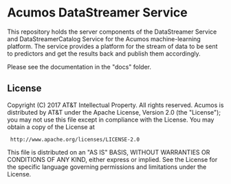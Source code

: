 # Acumos DataStreamer Service

This repository holds the server components of the DataStreamer Service and
DataStreamerCatalog Service for the Acumos machine-learning platform.
The service provides a platform for the stream of data to be sent to predictors 
and get the results back and publish them accordingly.

Please see the documentation in the "docs" folder.

## License

Copyright (C) 2017 AT&T Intellectual Property. All rights reserved.
Acumos is distributed by AT&T under the Apache License, Version 2.0 (the "License");
you may not use this file except in compliance with the License. You may obtain a copy of the License at

     http://www.apache.org/licenses/LICENSE-2.0

This file is distributed on an "AS IS" BASIS, WITHOUT WARRANTIES OR CONDITIONS OF ANY KIND, either 
express or implied.  See the License for the specific language governing permissions and limitations 
under the License.